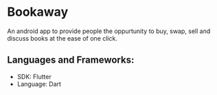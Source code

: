 # Bookaway
An android app to provide people the oppurtunity to buy, swap, sell and discuss books at the ease of one click.

## Languages and Frameworks:
- SDK: Flutter
- Language: Dart
